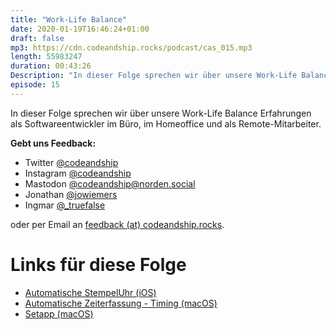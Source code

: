 ```yaml
---
title: "Work-Life Balance"
date: 2020-01-19T16:46:24+01:00
draft: false
mp3: https://cdn.codeandship.rocks/podcast/cas_015.mp3
length: 55983247 
duration: 00:43:26
Description: "In dieser Folge sprechen wir über unsere Work-Life Balance Erfahrungen als Softwareentwickler im Büro, im Homeoffice und als Remote-Mitarbeiter."
episode: 15
---
```



In dieser Folge sprechen wir über unsere Work-Life Balance Erfahrungen als Softwareentwickler im Büro, im Homeoffice und als Remote-Mitarbeiter.

**Gebt uns Feedback:**

- Twitter [@codeandship][1]
- Instagram [@codeandship][6]
- Mastodon [@codeandship@norden.social][5]
- Jonathan [@jowiemers][2]
- Ingmar [@_truefalse][3]
 
oder per Email an [feedback (at) codeandship.rocks][4].

[1]: https://twitter.com/codeandship
[2]: https://twitter.com/jowiemers
[3]: https://twitter.com/_truefalse
[4]: mailto:feedback@codeandship.rocks
[5]: https://norden.social/users/codeandship
[6]: https://www.instagram.com/codeandship/

# Links für diese Folge

- [Automatische StempelUhr (iOS)](https://apps.apple.com/de/app/automatische-stempeluhr/id1069297398)
- [Automatische Zeiterfassung - Timing (macOS)](https://timingapp.com)
- [Setapp (macOS)](https://setapp.com)

